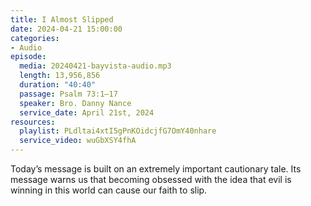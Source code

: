 ```yaml
---
title: I Almost Slipped
date: 2024-04-21 15:00:00
categories:
- Audio
episode:
  media: 20240421-bayvista-audio.mp3
  length: 13,956,856
  duration: "40:40"
  passage: Psalm 73:1–17
  speaker: Bro. Danny Nance
  service_date: April 21st, 2024
resources:
  playlist: PLdltai4xtI5gPnKOidcjfG7OmY40nhare
  service_video: wuGbXSY4fhA
---
```

Today’s message is built on an extremely important cautionary tale. Its message warns us that
becoming obsessed with the idea that evil is winning in this world can cause our faith to slip.